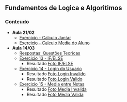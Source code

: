 ## Fundamentos de Logica e Algoritimos

### Conteudo
- **Aula 21/02**
    - [Exercicio - Calculo Jantar](21-02/calculoJantar.html)
    - [Exercicio - Calculo Media do Aluno](21-02/mediaAluno.html)
- **Aula 14/03**
    - [Respostas: Questões Teoricas](14-03/respostasPDF.md)
    - [Exercicio 13 - IF/ELSE](14-03/13_if_else.cs)
      - Resultado [Foto IF/ELSE](14-03/13-IF_ELSE.jpg)
    - [Exercicio 14 - Login do Usuario](14-03/14_login.cs)
      - Resultado [Foto Login Invalido](14-03/14-Login_Invalido.jpg)
      - Resultado [Foto Login Valido](14-03/14-Login_Valido.jpg)
    - [Exercicio 15 - Media entre Notas](14-03/15_note.cs)
      - Resultado [Foto Media Invalida](14-03/15-Media_Invalida.jpg)
      - Resultado [Foto Media Valida](14-03/15-Media_Valida.jpg)
